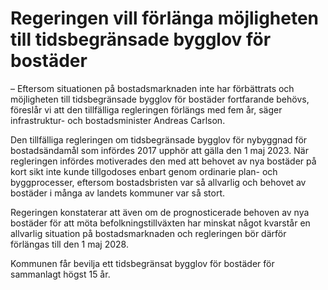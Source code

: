 # Regeringen vill förlänga möjligheten till tidsbegränsade bygglov för bostäder

– Eftersom situationen på bostadsmarknaden inte har förbättrats och möjligheten till tidsbegränsade bygglov för bostäder fortfarande behövs, föreslår vi att den tillfälliga regleringen förlängs med fem år, säger infrastruktur- och bostadsminister Andreas Carlson.

Den tillfälliga regleringen om tidsbegränsade bygglov för nybyggnad för bostadsändamål som infördes 2017 upphör att gälla den 1 maj 2023. När regleringen infördes motiverades den med att behovet av nya bostäder på kort sikt inte kunde tillgodoses enbart genom ordinarie plan- och byggprocesser, eftersom bostadsbristen var så allvarlig och behovet av bostäder i många av landets kommuner var så stort.

Regeringen konstaterar att även om de prognosticerade behoven av nya bostäder för att möta befolkningstillväxten har minskat något kvarstår en allvarlig situation på bostadsmarknaden och regleringen bör därför förlängas till den 1 maj 2028.

Kommunen får bevilja ett tidsbegränsat bygglov för bostäder för sammanlagt högst 15 år.
